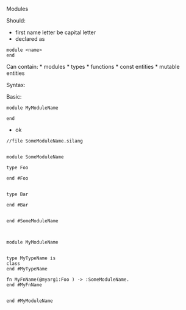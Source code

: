 

Modules

Should:
 * first name letter be capital letter
 * declared as 
```
module <name>
end
```

Can contain:
    * modules
    * types
    * functions
    * const entities
    * mutable entities



Syntax:

Basic:

```
module MyModuleName

end
``` 
- ok





```
//file SomeModuleName.silang


module SomeModuleName

type Foo

end #Foo


type Bar

end #Bar


end #SomeModuleName



module MyModuleName


type MyTypeName is
class
end #MyTypeName

fn MyFnName(@myarg1:Foo ) -> :SomeModuleName.
end #MyFnName


end #MyModuleName


```






